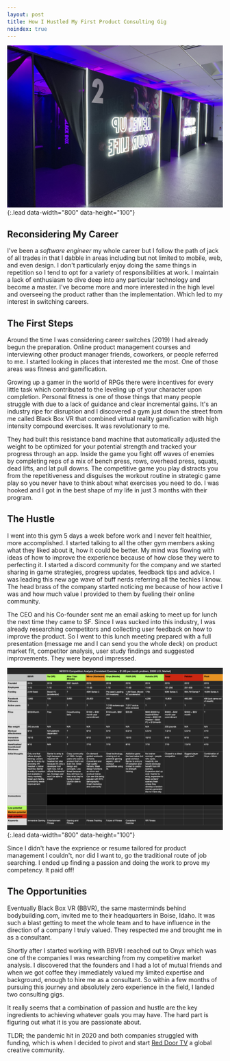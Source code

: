 ```yaml
---
layout: post
title: How I Hustled My First Product Consulting Gig
noindex: true
---
```

![Full-width image](/assets/img/blogs/blackboxHQ.jpg){:.lead data-width="800" data-height="100"}

## Reconsidering My Career
I've been a _software engineer_ my whole career but I follow the path of jack of all trades in that I dabble in areas including but not limited to mobile, web, and even design. I don't particularly enjoy doing the same things in repetition so I tend to opt for a variety of responsibilities at work. I maintain a lack of enthusiasm to dive deep into any particular technology and become a master. I've become more and more interested in the high level and overseeing the product rather than the implementation. Which led to my interest in switching careers.

## The First Steps
Around the time I was considering career switches (2019) I had already begun the preparation. Online product management courses and interviewing other product manager friends, coworkers, or people referred to me. I started looking in places that interested me the most. One of those areas was fitness and gamification.

Growing up a gamer in the world of RPGs there were incentives for every little task which contributed to the leveling up of your character upon completion. Personal fitness is one of those things that many people struggle with due to a lack of guidance and clear incremental gains. It's an industry ripe for disruption and I discovered a gym just down the street from me called Black Box VR that combined virtual reality gamification with high intensity compound exercises. It was revolutionary to me.

They had built this resistance band machine that automatically adjusted the weight to be optimized for your potential strength and tracked your progress through an app. Inside the game you fight off waves of enemies by completing reps of a mix of bench press, rows, overhead press, squats, dead lifts, and lat pull downs. The competitive game you play distracts you from the repetitiveness and disguises the workout routine in strategic game play so you never have to think about what exercises you need to do. I was hooked and I got in the best shape of my life in just 3 months with their program.

## The Hustle
I went into this gym 5 days a week before work and I never felt healthier, more accomplished. I started talking to all the other gym members asking what they liked about it, how it could be better. My mind was flowing with ideas of how to improve the experience because of how close they were to perfecting it. I started a discord community for the company and we started sharing in game strategies, progress updates, feedback tips and advice. I was leading this new age wave of buff nerds referring all the techies I know. The head brass of the company started noticing me because of how active I was and how much value I provided to them by fueling their online community.

The CEO and his Co-founder sent me an email asking to meet up for lunch the next time they came to SF. Since I was sucked into this industry, I was already researching competitors and collecting user feedback on how to improve the product. So I went to this lunch meeting prepared with a full presentation (message me and I can send you the whole deck) on product market fit, competitor analysis, user study findings and suggested improvements. They were beyond impressed.

![Full-width image](/assets/img/blogs/FitnessTechCompetitiveAnalysis.png){:.lead data-width="800" data-height="100"}

Since I didn't have the exprience or resume tailored for product management I couldn't, nor did I want to, go the traditional route of job searching. I ended up finding a passion and doing the work to prove my competency. It paid off!

## The Opportunities
Eventually Black Box VR (BBVR), the same masterminds behind bodybuilding.com, invited me to their headquarters in Boise, Idaho. It was such a blast getting to meet the whole team and to have influence in the direction of a company I truly valued. They respected me and brought me in as a consultant.

Shortly after I started working with BBVR I reached out to Onyx which was one of the companies I was researching from my competitive market analysis. I discovered that the founders and I had a lot of mutual friends and when we got coffee they immediately valued my limited expertise and background, enough to hire me as a consultant. So within a few months of pursuing this journey and absolutely zero experience in the field, I landed two consulting gigs.

It really seems that a combination of passion and hustle are the key ingredients to achieving whatever goals you may have. The hard part is figuring out what it is you are passionate about.

TLDR; the pandemic hit in 2020 and both companies struggled with funding, which is when I decided to pivot and start [Red Door TV](https://reddoortelevision.com) a global creative community.

